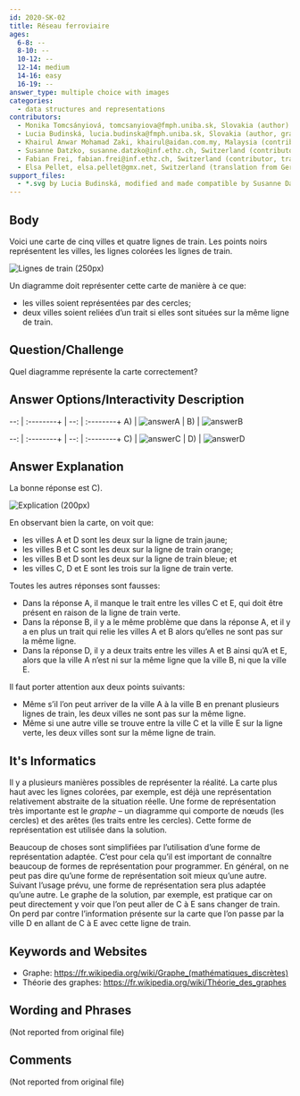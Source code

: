 ```yaml
---
id: 2020-SK-02
title: Réseau ferroviaire
ages:
  6-8: --
  8-10: --
  10-12: --
  12-14: medium
  14-16: easy
  16-19: --
answer_type: multiple choice with images
categories:
  - data structures and representations
contributors:
  - Monika Tomcsányiová, tomcsanyiova@fmph.uniba.sk, Slovakia (author)
  - Lucia Budinská, lucia.budinska@fmph.uniba.sk, Slovakia (author, graphics)
  - Khairul Anwar Mohamad Zaki, khairul@aidan.com.my, Malaysia (contributor)
  - Susanne Datzko, susanne.datzko@inf.ethz.ch, Switzerland (contributor, graphics)
  - Fabian Frei, fabian.frei@inf.ethz.ch, Switzerland (contributor, translation from English into German)
  - Elsa Pellet, elsa.pellet@gmx.net, Switzerland (translation from German into French)
support_files:
  - *.svg by Lucia Budinská, modified and made compatible by Susanne Datzko
---
```



## Body

Voici une carte de cinq villes et quatre lignes de train. Les points noirs représentent les villes, les lignes colorées les lignes de train.

![](graphics/2020-SK-02_taskbody-compatible.svg "Lignes de train (250px)")

Un diagramme doit représenter cette carte de manière à ce que:
 - les villes soient représentées par des cercles;
 - deux villes soient reliées d’un trait si elles sont situées sur la même ligne de train.


## Question/Challenge

Quel diagramme représente la carte correctement?


## Answer Options/Interactivity Description

--: | :--------+ | --: | :--------+ 
 A) | ![answerA] |  B) | ![answerB] 


--: | :--------+ | --: | :--------+ 
 C) | ![answerC] |  D) | ![answerD] 

[answerA]: graphics/2020-SK-02_answerA-compatible.svg "Réponse A (200px)"
[answerB]: graphics/2020-SK-02_answerB-compatible.svg "Réponse B (200px)"
[answerC]: graphics/2020-SK-02_answerC-compatible.svg "Réponse C (200px)"
[answerD]: graphics/2020-SK-02_answerD-compatible.svg "Réponse D (200px)"


## Answer Explanation

La bonne réponse est C).

![](graphics/2020-SK-02_explanation-compatible.svg "Explication (200px)")

En observant bien la carte, on voit que:
 - les villes A et D sont les deux sur la ligne de train jaune;
 - les villes B et C sont les deux sur la ligne de train orange;
 - les villes B et D sont les deux sur la ligne de train bleue; et
 - les villes C, D et E sont les trois sur la ligne de train verte.

Toutes les autres réponses sont fausses:
 - Dans la réponse A, il manque le trait entre les villes C et E, qui doit être présent en raison de la ligne de train verte.
 - Dans la réponse B, il y a le même problème que dans la réponse A, et il y a en plus un trait qui relie les villes A et B alors qu’elles ne sont pas sur la même ligne.
 - Dans la réponse D, il y a deux traits entre les villes A et B ainsi qu’A et E, alors que la ville A n’est ni sur la même ligne que la ville B, ni que la ville E.

Il faut porter attention aux deux points suivants: 
 - Même s’il l’on peut arriver de la ville A à la ville B en prenant plusieurs lignes de train, les deux villes ne sont pas sur la même ligne.
 - Même si une autre ville se trouve entre la ville C et la ville E sur la ligne verte, les deux villes sont sur la même ligne de train.


## It's Informatics

Il y a plusieurs manières possibles de représenter la réalité. La carte plus haut avec les lignes colorées, par exemple, est déjà une représentation relativement abstraite de la situation réelle. Une forme de représentation très importante est le _graphe_ – un diagramme qui comporte de nœuds (les cercles) et des arêtes (les traits entre les cercles). Cette forme de représentation est utilisée dans la solution.

Beaucoup de choses sont simplifiées par l’utilisation d’une forme de représentation adaptée. C’est pour cela qu’il est important de connaître beaucoup de formes de représentation pour programmer. En général, on ne peut pas dire qu’une forme de représentation soit mieux qu’une autre. Suivant l’usage prévu, une forme de représentation sera plus adaptée qu’une autre. Le graphe de la solution, par exemple, est pratique car on peut directement y voir que l’on peut aller de C à E sans changer de train. On perd par contre l’information présente sur la carte que l’on passe par la ville D en allant de C à E avec cette ligne de train.


## Keywords and Websites

 - Graphe: https://fr.wikipedia.org/wiki/Graphe_(mathématiques_discrètes)
 - Théorie des graphes: https://fr.wikipedia.org/wiki/Théorie_des_graphes


## Wording and Phrases

(Not reported from original file)


## Comments

(Not reported from original file)
